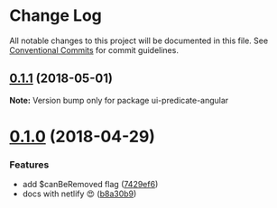 # Change Log

All notable changes to this project will be documented in this file.
See [Conventional Commits](https://conventionalcommits.org) for commit guidelines.

<a name="0.1.1"></a>
## [0.1.1](https://github.com/FGRibreau/ui-predicate/compare/ui-predicate-angular@0.1.0...ui-predicate-angular@0.1.1) (2018-05-01)




**Note:** Version bump only for package ui-predicate-angular

<a name="0.1.0"></a>
# [0.1.0](https://github.com/FGRibreau/ui-predicate/compare/ui-predicate-angular@0.0.3...ui-predicate-angular@0.1.0) (2018-04-29)


### Features

* add $canBeRemoved flag ([7429ef6](https://github.com/FGRibreau/ui-predicate/commit/7429ef6))
* docs with netlify 😍 ([b8a30b9](https://github.com/FGRibreau/ui-predicate/commit/b8a30b9))
